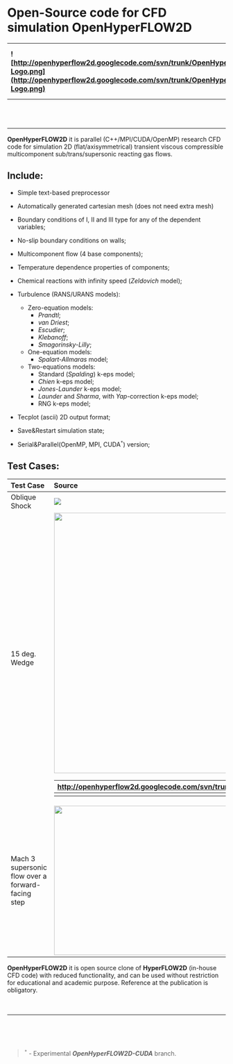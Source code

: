 # Open-Source code for CFD simulation **OpenHyperFLOW2D** #

|![http://openhyperflow2d.googlecode.com/svn/trunk/OpenHyperFLOW2D/doc/OpenHyperFLOW2D-Logo.png](http://openhyperflow2d.googlecode.com/svn/trunk/OpenHyperFLOW2D/doc/OpenHyperFLOW2D-Logo.png) | Copyright (C)  1995-2014 by Serge A. Suchkov |
|:---------------------------------------------------------------------------------------------------------------------------------------------------------------------------------------------|:---------------------------------------------|
|  | Copyright policy: LGPL V3 |

**OpenHyperFLOW2D** it is parallel (C++/MPI/CUDA/OpenMP) research CFD code for simulation 2D (flat/axisymmetrical) transient viscous compressible multicomponent sub/trans/supersonic reacting gas flows.

## Include: ##
  * Simple text-based preprocessor
  * Automatically generated cartesian mesh (does not need extra mesh)
  * Boundary conditions of I, II and III type for any of the dependent variables;
  * No-slip boundary conditions on walls;
  * Multicomponent flow (4 base components);
  * Temperature dependence properties of components;
  * Chemical reactions with infinity speed (_Zeldovich_ model);
  * Turbulence (RANS/URANS models):
    * Zero-equation models:
      * _Prandtl_;
      * _van Driest_;
      * _Escudier_;
      * _Klebanoff_;
      * _Smagorinsky-Lilly_;
    * One-equation models:
      * _Spalart-Allmaras_ model;
    * Two-equations models:
      * Standard (_Spalding_) k-eps model;
      * _Chien_ k-eps model;
      * _Jones-Launder_ k-eps model;
      * _Launder_ and _Sharma_, with _Yap_-correction k-eps model;
      * RNG k-eps model;

  * Tecplot (ascii) 2D output format;
  * Save&Restart simulation state;
  * Serial&Parallel(OpenMP, MPI, CUDA<sup><code>*</code></sup>) version;


## Test Cases: ##

|  **Test Case**  | **Source**  |  **Input data file**  |
|:----------------|:------------|:----------------------|
| Oblique Shock | [![](http://openhyperflow2d.googlecode.com/svn/branches/OpenHyperFLOW2D-CUDA/doc/ObliqueShock.png)](http://www.aero.polimi.it/freecase/?OpenFOAM_%2B_Code_Aster:Aerodynamic_problems:Oblique_shock) | http://openhyperflow2d.googlecode.com/svn/trunk/OpenHyperFLOW2D/TestCases/ObliqueShock.dat |
| 15 deg. Wedge | <img src='http://openhyperflow2d.googlecode.com/svn/branches/OpenHyperFLOW2D-CUDA/doc/Wedge.png' width='600'> <table><thead><th> <a href='http://openhyperflow2d.googlecode.com/svn/trunk/OpenHyperFLOW2D/TestCases/Wedge.dat'>http://openhyperflow2d.googlecode.com/svn/trunk/OpenHyperFLOW2D/TestCases/Wedge.dat</a> </th></thead><tbody>
<tr><td> Mach 3 supersonic flow over a forward-facing step </td><td><a href='http://www.youtube.com/watch?feature=player_embedded&v=S7BRdFXaG04' target='_blank'><img src='http://img.youtube.com/vi/S7BRdFXaG04/0.jpg' width='425' height=344 /></a> </td><td><a href='http://openhyperflow2d.googlecode.com/svn/trunk/OpenHyperFLOW2D/TestCases/Step.dat'>http://openhyperflow2d.googlecode.com/svn/trunk/OpenHyperFLOW2D/TestCases/Step.dat</a> </td></tr></tbody></table>

<b>OpenHyperFLOW2D</b> it is open source clone of <b>HyperFLOW2D</b> (in-house CFD code) with reduced functionality, and can be used without restriction for educational and academic purpose. Reference at the publication is obligatory.<br>
<br>
<br>
<hr><br>
<br>
<br>
<blockquote><sup><code>*</code></sup> - Experimental <b><i>OpenHyperFLOW2D-CUDA</i></b> branch.
